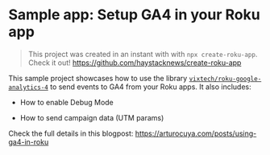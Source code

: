 # Sample app: Setup GA4 in your Roku app

> This project was created in an instant with with `npx create-roku-app`. Check it out! https://github.com/haystacknews/create-roku-app

This sample project showcases how to use the library [`vixtech/roku-google-analytics-4`](https://github.com/vixtech/roku-google-analytics-4) to send events to GA4 from your Roku apps. It also includes:

- How to enable Debug Mode

- How to send campaign data (UTM params)

Check the full details in this blogpost: https://arturocuya.com/posts/using-ga4-in-roku